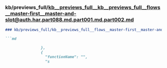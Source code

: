 ### kb/previews_full/kb__previews_full__kb__previews_full__flows__master-first__master-and-slot@auth.har.part088.md.part001.md.part002.md

```md
### kb/previews_full/kb__previews_full__flows__master-first__master-and-slot@auth.har.part088.md.part001.md (part 002)

```md

                },
                {
                  "functionName": "",
                  "s
```

```

```

